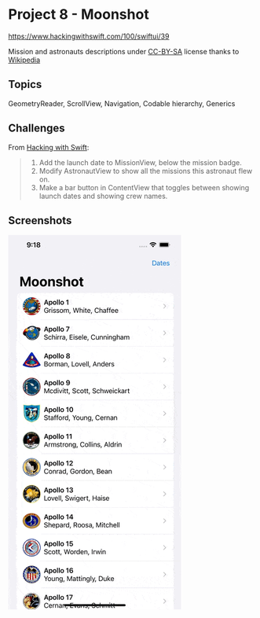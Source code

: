 # Project 8 - Moonshot

https://www.hackingwithswift.com/100/swiftui/39

Mission and astronauts descriptions under [CC-BY-SA](https://creativecommons.org/licenses/by-sa/3.0) license thanks to [Wikipedia](https://www.wikipedia.org/)

## Topics

GeometryReader, ScrollView, Navigation, Codable hierarchy, Generics

## Challenges

From [Hacking with Swift](https://www.hackingwithswift.com/books/ios-swiftui/moonshot-wrap-up):
>1. Add the launch date to MissionView, below the mission badge.
>2. Modify AstronautView to show all the missions this astronaut flew on.
>3. Make a bar button in ContentView that toggles between showing launch dates and showing crew names.

## Screenshots

![Screenshot](Screenshot/project8.gif)
